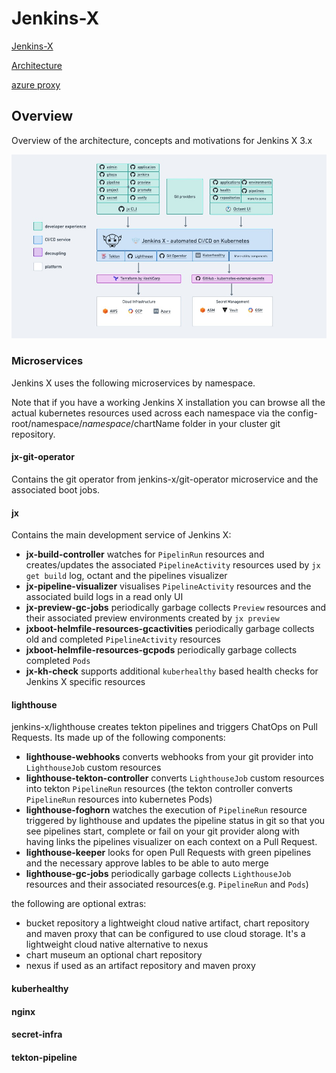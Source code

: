 # Jenkins-X

[Jenkins-X](https://github.com/jenkins-x/)

[Architecture](https://whimsical.com/lines-2-SnJBgXG6jz9pqQewiDTNRt)

[azure proxy](http://mirror.azure.cn/help/gcr-proxy-cache.html)

## Overview

Overview of the architecture, concepts and motivations for Jenkins X 3.x

<img src="jenkins-x.png">

### Microservices

Jenkins X uses the following microservices by namespace.

Note that if you have a working Jenkins X installation you can browse all the actual kubernetes resources used across each namespace via the config-root/namespace/$namespace/$chartName folder in your cluster git repository.

#### jx-git-operator

Contains the git operator from jenkins-x/git-operator microservice and the associated boot jobs.

#### jx

Contains the main development service of Jenkins X:

- **jx-build-controller** watches for `PipelinRun` resources and creates/updates the associated `PipelineActivity` resources used by `jx get build` log, octant and the pipelines visualizer
- **jx-pipeline-visualizer** visualises `PipelineActivity` resources and the associated build logs in a read only UI
- **jx-preview-gc-jobs** periodically garbage collects `Preview` resources and their associated preview environments created by `jx preview`
- **jxboot-helmfile-resources-gcactivities** periodically garbage collects old and completed `PipelineActivity` resources
- **jxboot-helmfile-resources-gcpods** periodically garbage collects completed `Pods`
- **jx-kh-check** supports additional `kuberhealthy` based health checks for Jenkins X specific resources

#### lighthouse

jenkins-x/lighthouse creates tekton pipelines and triggers ChatOps on Pull Requests. Its made up of the following components:

- **lighthouse-webhooks** converts webhooks from your git provider into `LighthouseJob` custom resources
- **lighthouse-tekton-controller** converts `LighthouseJob` custom resources into tekton `PipelineRun` resources (the tekton controller converts `PipelineRun` resources into kubernetes Pods)
- **lighthouse-foghorn** watches the execution of `PipelineRun` resource triggered by lighthouse and updates the pipeline status in git so that you see pipelines start, complete or fail on your git provider along with having links the pipelines visualizer on each context on a Pull Request.
- **lighthouse-keeper** looks for open Pull Requests with green pipelines and the necessary approve lables to be able to auto merge
- **lighthouse-gc-jobs** periodically garbage collects `LighthouseJob` resources and their associated resources(e.g. `PipelineRun` and `Pods`)

the following are optional extras:

- bucket repository a lightweight cloud native artifact, chart repository and maven proxy that can be configured to use cloud storage. It's a lightweight cloud native alternative to nexus
- chart museum an optional chart repository
- nexus if used as an artifact repository and maven proxy

#### kuberhealthy

#### nginx

#### secret-infra

#### tekton-pipeline